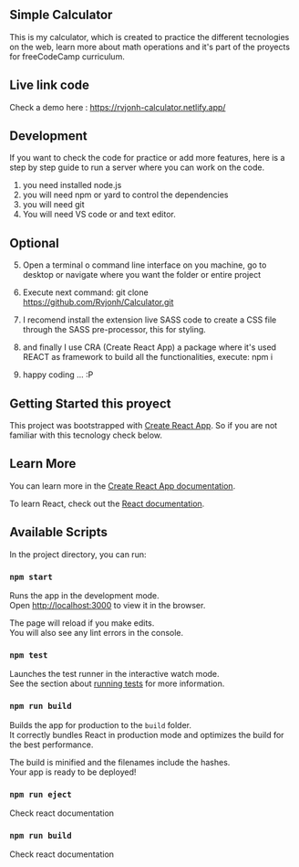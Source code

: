 ## Simple Calculator

This is my calculator, which is created to practice the different tecnologies on the web, learn more about math operations and it's part of the proyects for freeCodeCamp curriculum.

## Live link code 

Check a demo here :  https://rvjonh-calculator.netlify.app/

## Development

If you want to check the code for practice or add more features, here is a step by step guide to run a server where you can work on the code.

1. you need installed node.js
2. you will need npm or yard to control the dependencies
3. you will need git
4. You will need VS code or and text editor.

## Optional
  5. Open a terminal o command line interface on you machine, go to desktop or navigate where you want the folder or entire project
  6. Execute next command: git clone https://github.com/Rvjonh/Calculator.git 
  7. I recomend install the extension live SASS code to create a CSS file through the SASS pre-processor, this for styling.
  
9. and finally I use CRA (Create React App) a package where it's used REACT as framework to build all the functionalities, execute: npm i
10. happy coding ... :P 

## Getting Started this proyect

This project was bootstrapped with [Create React App](https://github.com/facebook/create-react-app). So if you are not familiar with this tecnology check below.

## Learn More

You can learn more in the [Create React App documentation](https://facebook.github.io/create-react-app/docs/getting-started).

To learn React, check out the [React documentation](https://reactjs.org/).

## Available Scripts

In the project directory, you can run:

### `npm start`

Runs the app in the development mode.\
Open [http://localhost:3000](http://localhost:3000) to view it in the browser.

The page will reload if you make edits.\
You will also see any lint errors in the console.

### `npm test`

Launches the test runner in the interactive watch mode.\
See the section about [running tests](https://facebook.github.io/create-react-app/docs/running-tests) for more information.

### `npm run build`

Builds the app for production to the `build` folder.\
It correctly bundles React in production mode and optimizes the build for the best performance.

The build is minified and the filenames include the hashes.\
Your app is ready to be deployed!

### `npm run eject`

Check react documentation

### `npm run build`

Check react documentation
